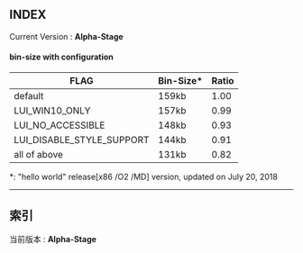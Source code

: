 ﻿## INDEX

Current Version : **Alpha-Stage**


#### bin-size with configuration


|  FLAG                     | Bin-Size*  | Ratio |
|  ----------               | --------   | ----- |
|  default                  |   159kb    | 1.00 |
|  LUI_WIN10_ONLY           |   157kb    | 0.99 |
|  LUI_NO_ACCESSIBLE        |   148kb    | 0.93 |
|  LUI_DISABLE_STYLE_SUPPORT|   144kb    | 0.91 |
|  all of above             |   131kb    | 0.82 |


*: "hello world" release[x86 /O2 /MD] version, updated on July 20, 2018

---

## 索引
  
当前版本 : **Alpha-Stage**